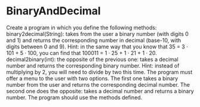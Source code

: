 BinaryAndDecimal
================

Create a program in which you define the following methods: binary2decimal(String): takes from the user a binary number (with digits 0 and 1) and returns the corresponding number in decimal (base-10, with digits between 0 and 9). Hint: in the same way that you know that 35 = 3 · 101 + 5 · 100, you can find that 100011 = 1 · 25 + 1 · 21 + 1 · 20. decimal2binary(int): the opposite of the previous one: takes a decimal number and returns the corresponding binary number. Hint: instead of multiplying by 2, you will need to divide by two this time. The program must offer a menu to the user with two options. The first one takes a binary number from the user and returns the corresponding decimal number. The second one does the opposite: takes a decimal number and returns a binary number. The program should use the methods defined.
